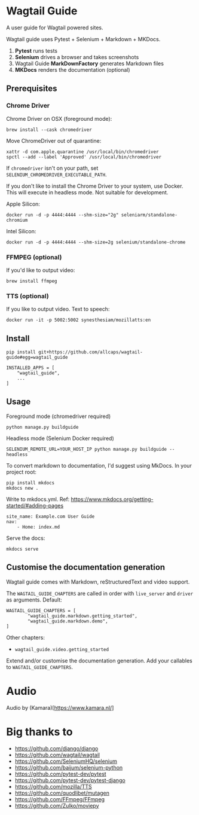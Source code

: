 # Wagtail Guide

A user guide for Wagtail powered sites.

Wagtail guide uses Pytest + Selenium + Markdown + MKDocs. 

1. **Pytest** runs tests
2. **Selenium** drives a browser and takes screenshots
3. Wagtail Guide **MarkDownFactory** generates Markdown files
4. **MKDocs** renders the documentation (optional)


## Prerequisites 

### Chrome Driver

Chrome Driver on OSX (foreground mode):

    brew install --cask chromedriver

Move ChromeDriver out of quarantine:

    xattr -d com.apple.quarantine /usr/local/bin/chromedriver
    spctl --add --label 'Approved' /usr/local/bin/chromedriver

If `chromedriver` isn't on your path, set `SELENIUM_CHROMEDRIVER_EXECUTABLE_PATH`.

If you don't like to install the Chrome Driver to your system, use Docker. 
This will execute in headless mode. Not suitable for development.

Apple Silicon:

    docker run -d -p 4444:4444 --shm-size="2g" seleniarm/standalone-chromium

Intel Silicon:

    docker run -d -p 4444:4444 --shm-size=2g selenium/standalone-chrome

### FFMPEG (optional)

If you'd like to output video:

    brew install ffmpeg

### TTS (optional)

If you like to output video. Text to speech:

    docker run -it -p 5002:5002 synesthesiam/mozillatts:en

## Install

    pip install git+https://github.com/allcaps/wagtail-guide#egg=wagtail_guide

    INSTALLED_APPS = [
        "wagtail_guide",
        ...
    ]

## Usage

Foreground mode (chromedriver required)

    python manage.py buildguide

Headless mode (Selenium Docker required)

    SELENIUM_REMOTE_URL=YOUR_HOST_IP python manage.py buildguide --headless

To convert markdown to documentation, I'd suggest using MkDocs. In your project root:

    pip install mkdocs
    mkdocs new .

Write to mkdocs.yml. Ref: https://www.mkdocs.org/getting-started/#adding-pages

    site_name: Example.com User Guide
    nav:
        - Home: index.md

Serve the docs:

    mkdocs serve


## Customise the documentation generation

Wagtail guide comes with Markdown, reStructuredText and video support.

The `WAGTAIL_GUIDE_CHAPTERS` are called in order with `live_server` and `driver` as arguments. Default:

    WAGTAIL_GUIDE_CHAPTERS = [
            "wagtail_guide.markdown.getting_started",
            "wagtail_guide.markdown.demo",
    ]

Other chapters:

* `wagtail_guide.video.getting_started`

Extend and/or customise the documentation generation. Add your callables to `WAGTAIL_GUIDE_CHAPTERS`.

# Audio

Audio by (Kamara)[https://www.kamara.nl/]

# Big thanks to

- https://github.com/django/django
- https://github.com/wagtail/wagtail
- https://github.com/SeleniumHQ/selenium
- https://github.com/baijum/selenium-python
- https://github.com/pytest-dev/pytest
- https://github.com/pytest-dev/pytest-django
- https://github.com/mozilla/TTS
- https://github.com/quodlibet/mutagen
- https://github.com/FFmpeg/FFmpeg
- https://github.com/Zulko/moviepy
